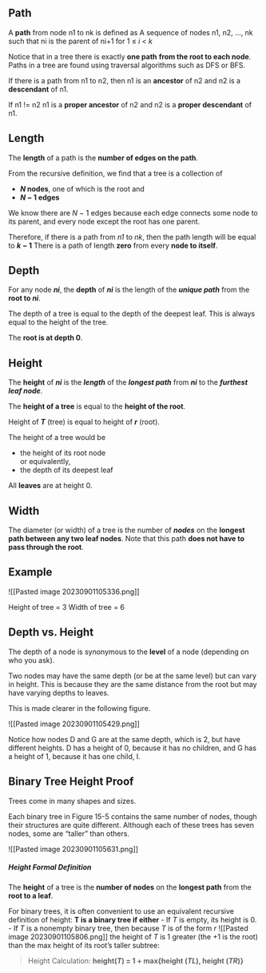 ## **Path**
A **path** from node n1 to nk is defined as
	A sequence of nodes n1, n2, ..., nk
	such that
	ni is the parent of ni+1 for 1 ≤ _i_ < _k_

Notice that in a tree there is exactly **one path** **from the root to each node**.
Paths in a tree are found using traversal algorithms such as DFS or BFS.

If there is a path from n1 to n2, then
	n1 is an **ancestor** of n2
	and
	n2 is a **descendant** of n1.

If n1 != n2
	n1 is a **proper ancestor** of n2
	and
	n2 is a **proper descendant** of n1.
## **Length**

The **length** of a path is the **number of edges on the path**.

From the recursive definition, we find that a tree is a collection of
- **_N_ nodes**, one of which is the root
    and
- **_N_ − 1 edges**

We know there are _N_ − 1 edges because each edge connects some node to its parent, and every node except the root has one parent.

Therefore, if there is a path from _n1_ to _nk_, then the path length will be equal to **_k_ − 1**
There is a path of length **zero** from every **node to itself**.
## **Depth**

For any node **_ni_**, the **depth** of **_ni_** is the length of the **_unique path_** from the **root to _ni_**.

The depth of a tree is equal to the depth of the deepest leaf.
This is always equal to the height of the tree.

The **root is at depth 0**.
## **Height**

The **height** of **_ni_** is the **_length_** of the **_longest path_** from **_ni_** to the **_furthest leaf node_**.

The **height of a tree** is equal to the **height of the root**.

Height of **_T_** (tree) is equal to height of **_r_** (root).

The height of a tree would be
- the height of its root node  
    or equivalently,
- the depth of its deepest leaf

All **leaves** are at height 0.
## **Width**

The diameter (or width) of a tree is the number of **_nodes_** on the **longest path between any two leaf nodes**.
Note that this path **does not have to pass through the root**.
## **Example**
![[Pasted image 20230901105336.png]]

Height of tree = 3
Width of tree = 6
## **Depth vs. Height**

The depth of a node is synonymous to the **level** of a node (depending on who you ask).

Two nodes may have the same depth (or be at the same level) but can vary in height.
This is because they are the same distance from the root but may have varying depths to leaves.

This is made clearer in the following figure.

![[Pasted image 20230901105429.png]]

Notice how nodes D and G are at the same depth, which is 2, but have different heights.
D has a height of 0, because it has no children, and G has a height of 1, because it has one child, I.
## Binary Tree Height Proof

Trees come in many shapes and sizes.

Each binary tree in Figure 15-5 contains the same number of nodes, though their structures are quite different. Although each of these trees has seven nodes, some are “taller” than others.

![[Pasted image 20230901105631.png]]
##### **Height Formal Definition**

The **height** of a tree is the **number of nodes** on the **longest path** from the **root to a leaf**.

For binary trees, it is often convenient to use an equivalent recursive definition of height:
	**T is a binary tree if either**
	- If _T_ is empty, its height is 0.
	- If _T_ is a nonempty binary tree, then because _T_ is of the form _r_
		![[Pasted image 20230901105806.png]]
		the height of _T_ is 1 greater (the +1 is the root) than the max height of its root’s taller subtree:

>Height Calculation:
>**height(_T_) = 1 + max{height (*TL*), height (*TR*)}**
